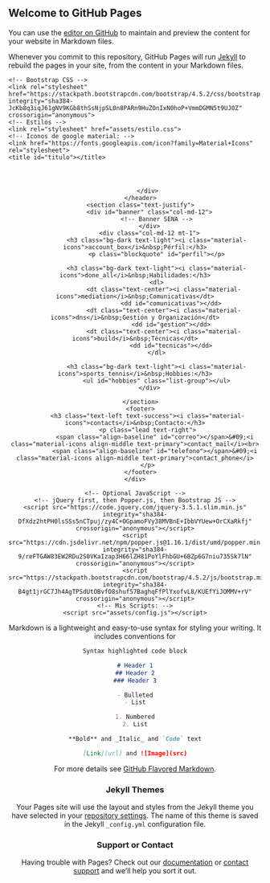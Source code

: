 ## Welcome to GitHub Pages

You can use the [editor on GitHub](https://github.com/madai824/Repositorios-hvida/edit/gh-pages/index.md) to maintain and preview the content for your website in Markdown files.

Whenever you commit to this repository, GitHub Pages will run [Jekyll](https://jekyllrb.com/) to rebuild the pages in your site, from the content in your Markdown files.<!doctype html>
<html lang="es">
  <head>
    <!-- Required meta tags -->
    <meta charset="utf-8">
    <meta name="viewport" content="width=device-width, initial-scale=1, shrink-to-fit=no">

    <!-- Bootstrap CSS -->
    <link rel="stylesheet" href="https://stackpath.bootstrapcdn.com/bootstrap/4.5.2/css/bootstrap.min.css" integrity="sha384-JcKb8q3iqJ61gNV9KGb8thSsNjpSL0n8PARn9HuZOnIxN0hoP+VmmDGMN5t9UJ0Z" crossorigin="anonymous">
    <!-- Estilos -->
    <link rel="stylesheet" href="assets/estilo.css">
    <!-- Iconos de google material: -->
    <link href="https://fonts.googleapis.com/icon?family=Material+Icons" rel="stylesheet">
    <title id="titulo"></title>
  </head>
  <body onload="dataUser()">
    <div class="wrapper">
       <header class="mt-2">
           <h1 class="text-center text-success" id="nombre"></h1>
           <img src="assets/media/foto.jpeg" class="rounded mx-auto d-block img-fluid" alt="">
           <em><p class="lead text-center" id="profesion"></p></em>
           <div class="mt-3">
               
           </div>
       </header>
       <section class="text-justify">
            <div id="banner" class="col-md-12">
                <!-- Banner SENA -->
            </div>
            <div class="col-md-12 mt-1">
                <h3 class="bg-dark text-light"><i class="material-icons">account_box</i>&nbsp;Pérfil:</h3>
                <p class="blockquote" id="perfil"></p>

                <h3 class="bg-dark text-light"><i class="material-icons">done_all</i>&nbsp;Habilidades:</h3>
                <dl>
                    <dt class="text-center"><i class="material-icons">mediation</i>&nbsp;Comunicativas</dt>
                        <dd id="comunicativas"></dd>
                    <dt class="text-center"><i class="material-icons">dns</i>&nbsp;Gestión y Organización</dt>
                        <dd id="gestion"></dd>
                    <dt class="text-center"><i class="material-icons">build</i>&nbsp;Técnicas</dt>
                        <dd id="tecnicas"></dd>
                </dl>

                <h3 class="bg-dark text-light"><i class="material-icons">sports_tennis</i>&nbsp;Hobbies:</h3>
                <ul id="hobbies" class="list-group"></ul>
            </div>

       </section>
       <footer>
           <h3 class="text-left text-success"><i class="material-icons">contacts</i>&nbsp;Contacto:</h3>
           <p class="lead text-right">
               <span class="align-baseline" id="correo"></span>&#09;<i class="material-icons align-middle text-primary">contact_mail</i><br>
               <span class="align-baseline" id="telefono"></span>&#09;<i class="material-icons align-middle text-primary">contact_phone</i>
           </p>
       </footer>
    </div>

    <!-- Optional JavaScript -->
    <!-- jQuery first, then Popper.js, then Bootstrap JS -->
    <script src="https://code.jquery.com/jquery-3.5.1.slim.min.js" integrity="sha384-DfXdz2htPH0lsSSs5nCTpuj/zy4C+OGpamoFVy38MVBnE+IbbVYUew+OrCXaRkfj" crossorigin="anonymous"></script>
    <script src="https://cdn.jsdelivr.net/npm/popper.js@1.16.1/dist/umd/popper.min.js" integrity="sha384-9/reFTGAW83EW2RDu2S0VKaIzap3H66lZH81PoYlFhbGU+6BZp6G7niu735Sk7lN" crossorigin="anonymous"></script>
    <script src="https://stackpath.bootstrapcdn.com/bootstrap/4.5.2/js/bootstrap.min.js" integrity="sha384-B4gt1jrGC7Jh4AgTPSdUtOBvfO8shuf57BaghqFfPlYxofvL8/KUEfYiJOMMV+rV" crossorigin="anonymous"></script>
    <!-- Mis Scripts: -->
    <script src="assets/config.js"></script>
  </body>
</html>
Markdown is a lightweight and easy-to-use syntax for styling your writing. It includes conventions for

```markdown
Syntax highlighted code block

# Header 1
## Header 2
### Header 3

- Bulleted
- List

1. Numbered
2. List

**Bold** and _Italic_ and `Code` text

[Link](url) and ![Image](src)
```

For more details see [GitHub Flavored Markdown](https://guides.github.com/features/mastering-markdown/).

### Jekyll Themes

Your Pages site will use the layout and styles from the Jekyll theme you have selected in your [repository settings](https://github.com/madai824/Repositorios-hvida/settings). The name of this theme is saved in the Jekyll `_config.yml` configuration file.

### Support or Contact

Having trouble with Pages? Check out our [documentation](https://docs.github.com/categories/github-pages-basics/) or [contact support](https://github.com/contact) and we’ll help you sort it out.
